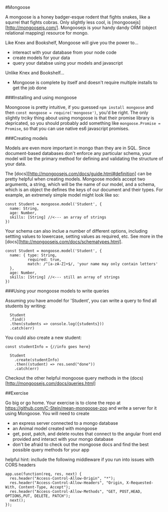 #Mongoose

A mongoose is a honey badger-esque rodent that fights snakes, like a squrrel that fights cobras. Only slightly less cool, is [mongoosejs][http://mongoosejs.com/]. Mongoosejs is your handy dandy ORM (object relational mapping) resource for mongo.

Like Knex and Bookshelf, Mongoose will give you the power to...
  - intereact with your database from your node code
  - create models for your data
  - query your databse using your models and javascript

Unlike Knex and Bookshelf...
  - Mongoose is complete by itself and doesn't require multiple installs to get the job done

###Installing and using mongoose

Moongoose is pretty intuitive, if you guessed `npm install mongoose` and then `const mongoose = require('mongoose')`, you'd be right. The only slightly trciky thing about using mongoose is that their promise library is depricated, so you should probably add something like `mongoose.Promise = Promise`, so that  you can use native es6 javascript promises.

###Creating models

Models are even more important in mongo than they are in SQL. Since document-based databases don't enforce any particular schema, your model will be the primary method for defining and validating the structure of your data.

The [docs][http://mongoosejs.com/docs/guide.html#definition] can be pretty helpful when creating models. Mongoose models accept two arguments, a string, which will be the name of our model, and a schema, which is an object the defines the keys of our document and their types. For example, an extremely simple model might look like so:
```
const Student = mongoose.model('Student', {
  name: String,
  age: Number,
  skills: [String] //<--- an array of strings
})
```

Your schema can also inclue a number of different options, including settting values to  lowercase, setting values as required, etc. See more in the [docs][http://mongoosejs.com/docs/schematypes.html].

```
const Student = mongoose.model('Student', {
  name: { type: String,
          required: true,
          match: /^[a-zA-Z]+$/, 'your name may only contain letters'
  },
  age: Number,
  skills: [String] //<--- still an array of strings
})
```

###Using your mongoose models to write queries

Assuming you have amodel for 'Student', you can write a query to find all students by writing:
```
  Student
  .find()
  .then(students => console.log({students}))
  .catch(err)
```

You could also create a new student:
```
const studentInfo = {//info goes here}

  Student
    .create(studentInfo)
    .then((student) => res.send("done"))
    .catch(err)

```

Checkout the other helpful mongoose query methods in the (docs)[http://mongoosejs.com/docs/queries.html]



##Exercise

Go big or go home. Your exercise is to clone the repo at https://github.com/C-Stein/mean-mongoose-zoo and write a server for it using Mongoose. You will need to create

- an express server connected to a mongo database
- an Animal model created with mongoose
- get, post, patch, and delete routes that connect to the angular front end provided and interact with your mongo database
- don't be afraid to check out the mongoose docs and find the best possible query methods for your app

helpful hint: incllude the following middleware if you run into issues with CORS headers
```
app.use(function(req, res, next) {
  res.header("Access-Control-Allow-Origin", "*");
  res.header("Access-Control-Allow-Headers", "Origin, X-Requested-With, Content-Type, Accept");
  res.header("Access-Control-Allow-Methods", "GET, POST,HEAD, OPTIONS,PUT, DELETE, PATCH");
  next();
});
```


